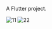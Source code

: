 A  Flutter project.

![11](https://user-images.githubusercontent.com/79131390/235420518-cfbd4009-a766-4b34-803c-bf9bc1b5b205.png)
![22](https://user-images.githubusercontent.com/79131390/235420526-33f75fef-f088-4dc5-81c8-f0d7994058b4.png)
